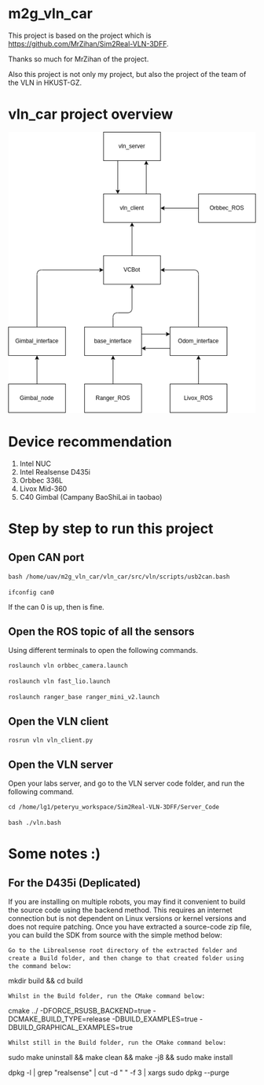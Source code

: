 # m2g_vln_car

This project is based on the project which is https://github.com/MrZihan/Sim2Real-VLN-3DFF. 

Thanks so much for MrZihan of the project.

Also this project is not only my project, but also the project of the team of the VLN in HKUST-GZ.

# vln_car project overview

![vln_car Diagram](vln_car_project_overview.png)

# Device recommendation

1. Intel NUC
2. Intel Realsense D435i
3. Orbbec 336L
4. Livox Mid-360
5. C40 Gimbal (Campany BaoShiLai in taobao)


# Step by step to run this project

## Open CAN port

```
bash /home/uav/m2g_vln_car/vln_car/src/vln/scripts/usb2can.bash 

ifconfig can0
```

If the can 0 is up, then is fine.

## Open the ROS topic of all the sensors

Using different terminals to open the following commands.

```
roslaunch vln orbbec_camera.launch

roslaunch vln fast_lio.launch

roslaunch ranger_base ranger_mini_v2.launch
```

## Open the VLN client

```
rosrun vln vln_client.py
```

## Open the VLN server

Open your labs server, and go to the VLN server code folder, and run the following command.

```
cd /home/lg1/peteryu_workspace/Sim2Real-VLN-3DFF/Server_Code

bash ./vln.bash
```



# Some notes :)

## For the D435i (Deplicated)

If you are installing on multiple robots, you may find it convenient to build the source code using the backend method. This requires an internet connection but is not dependent on Linux versions or kernel versions and does not require patching. Once you have extracted a source-code zip file, you can build the SDK from source with the simple method below:

    Go to the Librealsense root directory of the extracted folder and create a Build folder, and then change to that created folder using the command below:

mkdir build && cd build

    Whilst in the Build folder, run the CMake command below:

cmake ../ -DFORCE_RSUSB_BACKEND=true -DCMAKE_BUILD_TYPE=release -DBUILD_EXAMPLES=true -DBUILD_GRAPHICAL_EXAMPLES=true

    Whilst still in the Build folder, run the CMake command below:

sudo make uninstall && make clean && make -j8 && sudo make install


dpkg -l | grep "realsense" | cut -d " " -f 3 | xargs sudo dpkg --purge